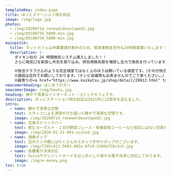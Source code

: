 ```yaml
---
templateKey: index-page
title: ほっとステーション明大前店
image: /img/logo.jpg
photos:
  - /img/20200714_renewaldeveloped2.jpg
  - /img/DSC00735_h800-min.jpg
  - /img/DSC00754_h800-min.jpg
mainpitch:
  title: ネットカフェは休業要請対象外のため、緊急事態宣言中も24時間営業いたします！
  description: |-
    ダイキン社の 24 時間換気システム導入しました！！
    さらに吸気口を新設し外気を取り込み、排気用換気扇を増設し全力で換気を行っています。

    ※快活クラブさんのような完全個室ではなく上のほうは開いている個室です。（その分快活さんより料金はぐっとお安くなっております。）
    ※通話は店外でお願いしております。（テレビ会議等も出来ませんのでご了承ください。。）
    ※最寄りの<a href="https://www.kaikatsu.jp/shop/detail/20912.html" target="_blank" rel="noopener noreferrer">快活クラブさん</a>は下北にございます。
newcomerHeading: はじめての方へ
newcomerImage: /img/howto.jpg
heading: 静かで清潔なインターネット・コミックカフェです。
description: ほっとステーション明大前店は2021年に22周年を迎えました。
intro:
  - name: 静かで清潔な空間
    text: スタッフによる清掃が行き届いた静かで清潔な空間です。
    image: /img/20200714_renewaldeveloped2.jpg
  - name: 充実のドリンクバー
    text: 飲むヨーグルト・１日分野菜ジュース・有機栽培コーヒーなど他店にはない充実のドリンクバーがございます。
    image: /img/2020-01-21-001-scaled.jpg
  - name: 漫画ポップ
    text: 店内マンガ棚にはたくさんのスタッフ手作りポップがございます。
    image: /img/f295c411-5603-482e-8fc9-2266bf28c3c5.jpg
  - name: 各種電子決済対応
    text: Suicaやクレジットカードをはじめとした様々な電子決済に対応しております。
    image: /img/e-money.png
tsx: true
---
```

